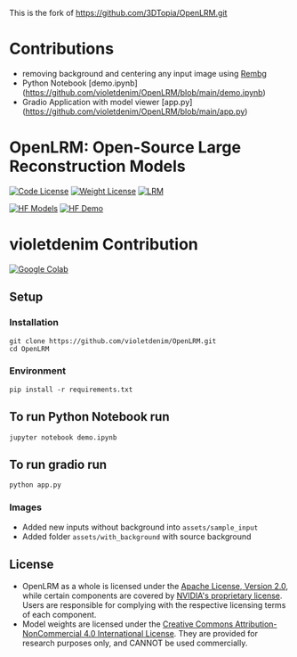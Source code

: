 This is the fork of https://github.com/3DTopia/OpenLRM.git
# Contributions
- removing background and centering any input image using [Rembg](https://github.com/danielgatis/rembg)
- Python Notebook [demo.ipynb] (https://github.com/violetdenim/OpenLRM/blob/main/demo.ipynb)
- Gradio Application with model viewer [app.py] (https://github.com/violetdenim/OpenLRM/blob/main/app.py)


# OpenLRM: Open-Source Large Reconstruction Models

[![Code License](https://img.shields.io/badge/Code%20License-Apache_2.0-yellow.svg)](LICENSE)
[![Weight License](https://img.shields.io/badge/Weight%20License-CC%20By%20NC%204.0-red)](LICENSE_WEIGHT)
[![LRM](https://img.shields.io/badge/LRM-Arxiv%20Link-green)](https://arxiv.org/abs/2311.04400)

[![HF Models](https://img.shields.io/badge/Models-Huggingface%20Models-bron)](https://huggingface.co/zxhezexin/OpenLRM)
[![HF Demo](https://img.shields.io/badge/Demo-Huggingface%20Demo-blue)](https://huggingface.co/spaces/zxhezexin/OpenLRM)

# violetdenim Contribution
[![Google Colab](https://img.shields.io/badge/google-colab-red)]([https://huggingface.co/spaces/zxhezexin/OpenLRM](https://colab.research.google.com/drive/1qk4d6l9iG67h3AO2_iIsRQnKYFtpXGQs?usp=sharing))

## Setup

### Installation
```
git clone https://github.com/violetdenim/OpenLRM.git
cd OpenLRM
```

### Environment
```
pip install -r requirements.txt
```

## To run Python Notebook run
```
jupyter notebook demo.ipynb
```
## To run gradio run
```
python app.py
```

### Images
- Added new inputs without background into `assets/sample_input`
- Added folder `assets/with_background` with source background

## License

- OpenLRM as a whole is licensed under the [Apache License, Version 2.0](LICENSE), while certain components are covered by [NVIDIA's proprietary license](LICENSE_NVIDIA). Users are responsible for complying with the respective licensing terms of each component.
- Model weights are licensed under the [Creative Commons Attribution-NonCommercial 4.0 International License](LICENSE_WEIGHT). They are provided for research purposes only, and CANNOT be used commercially.
